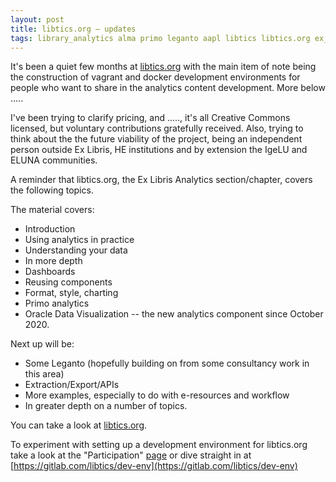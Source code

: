 ```yaml
---
layout: post
title: libtics.org — updates
tags: library_analytics alma primo leganto aapl libtics libtics.org ex_libris
---
```


It's been a quiet few months at [libtics.org](https://libtics.org) with the
main item of note being the construction of vagrant and docker development
environments for people who want to share in the analytics content development.
More below .....

I've been trying to clarify pricing, and ....., it's all Creative Commons
licensed, but voluntary contributions gratefully received. Also, trying to
think about the the future viability of the project, being an independent
person outside Ex Libris, HE institutions and by extension the IgeLU and ELUNA
communities.

<!--more-->

A reminder that libtics.org, the Ex Libris Analytics section/chapter, covers
the following topics.

The material covers:

* Introduction
* Using analytics in practice
* Understanding your data
* In more depth
* Dashboards
* Reusing components
* Format, style, charting
* Primo analytics
* Oracle Data Visualization -- the new analytics component since October 2020.

Next up will be:

* Some Leganto (hopefully building on from some consultancy work in this area)
* Extraction/Export/APIs
* More examples, especially to do with e-resources and workflow
* In greater depth on a number of topics.

You can take a look at [libtics.org](https://libtics.org).

To experiment with setting up a development environment
for libtics.org take a look at the "Participation"
[page](https://libtics.org/landing/main/participation.html) or dive straight in
at [https://gitlab.com/libtics/dev-env](https://gitlab.com/libtics/dev-env)

